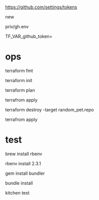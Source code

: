 #

https://github.com/settings/tokens

new

priv/gh.env

TF_VAR_github_token=

# ops

terraform fmt

terraform init

terraform plan

terrafrom apply

terraform destroy -target random_pet.repo

terrafrom apply


# test

brew install rbenv

rbenv install 2.3.1

gem install bundler

bundle install

kitchen test

